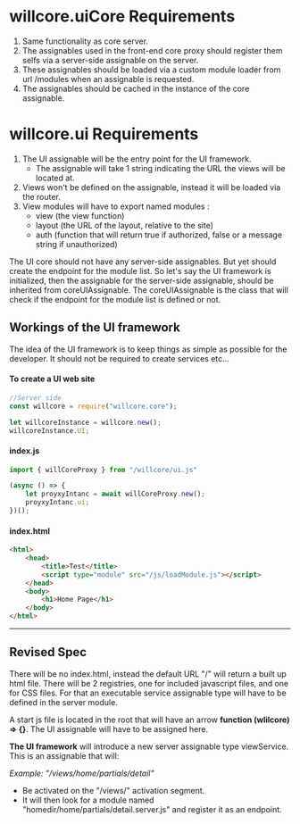 # willcore.uiCore Requirements

1. Same functionality as core server.
2. The assignables used in the front-end core proxy should register them selfs via a server-side assignable on the server.
3. These assignables should be loaded via a custom module loader from url /modules when an assignable is requested.
4. The assignables should be cached in the instance of the core assignable.



# willcore.ui Requirements

1. The UI assignable will be the entry point for the UI framework.
    * The assignable will take 1 string indicating the URL the views will be located at.
2. Views won't be defined on the assignable, instead it will be loaded via the router.
3. View modules will have to export named modules : 
    * view (the view function)
    * layout (the URL of the layout, relative to the site)
    * auth (function that will return true if authorized, false or a message string if unauthorized)


The UI core should not have any server-side assignables. But yet should create the endpoint for the module list. So let's say the UI framework is initialized, then the assignable for the server-side assignable, should be inherited from coreUIAssignable. The coreUIAssignable is the class that will check if the endpoint for the module list is defined or not.


## Workings of the UI framework

The idea of the UI framework is to keep things as simple as possible for the developer. It should not be required to create services etc... 

#### To create a UI web site

```javascript
//Server side
const willcore = require("willcore.core");

let willcoreInstance = willcore.new();
willcoreInstance.UI;
```

#### index.js
```javascript
import { willCoreProxy } from "/willcore/ui.js"

(async () => {
    let proyxyIntanc = await willCoreProxy.new();
    proyxyIntanc.ui;
})();
```

#### index.html
```html
<html>
    <head>
        <title>Test</title>
        <script type="module" src="/js/loadModule.js"></script>
    </head>
    <body>
        <h1>Home Page</h1>
    </body>
</html>
```
___

## Revised Spec

There will be no index.html, instead the default URL "/" will return a built up html file. There will be 2 registries, one for included javascript files, and one for CSS files. For that an executable service assignable type will have to be defined in the server module.

A start js file is located in the root that will have an arrow __function (wlilcore) => {}__. The UI assignable will have to be assigned here.

__The UI framework__ will introduce a new server assignable type viewService. This is an assignable that will:

_Example: "/views/home/partials/detail"_

* Be activated on the "/views/" activation segment.
* It will then look for a module named "homedir/home/partials/detail.server.js" and register it as an endpoint.

